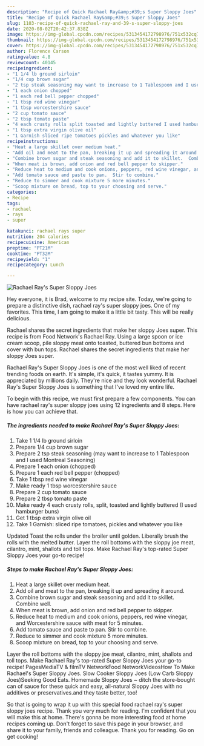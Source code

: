 ```yaml
---
description: "Recipe of Quick Rachael Ray&amp;#39;s Super Sloppy Joes"
title: "Recipe of Quick Rachael Ray&amp;#39;s Super Sloppy Joes"
slug: 1103-recipe-of-quick-rachael-ray-and-39-s-super-sloppy-joes
date: 2020-08-02T20:42:37.838Z
image: https://img-global.cpcdn.com/recipes/5313454172798976/751x532cq70/rachael-rays-super-sloppy-joes-recipe-main-photo.jpg
thumbnail: https://img-global.cpcdn.com/recipes/5313454172798976/751x532cq70/rachael-rays-super-sloppy-joes-recipe-main-photo.jpg
cover: https://img-global.cpcdn.com/recipes/5313454172798976/751x532cq70/rachael-rays-super-sloppy-joes-recipe-main-photo.jpg
author: Florence Carson
ratingvalue: 4.8
reviewcount: 40145
recipeingredient:
- "1 1/4 lb ground sirloin"
- "1/4 cup brown sugar"
- "2 tsp steak seasoning may want to increase to 1 Tablespoon and I used Montreal Seasoning"
- "1 each onion chopped"
- "1 each red bell pepper chopped"
- "1 tbsp red wine vinegar"
- "1 tbsp worcestershire sauce"
- "2 cup tomato sauce"
- "2 tbsp tomato paste"
- "4 each crusty rolls split toasted and lightly buttered I used hamburger buns"
- "1 tbsp extra virgin olive oil"
- "1 Garnish sliced ripe tomatoes pickles and whatever you like"
recipeinstructions:
- "Heat a large skillet over medium heat."
- "Add oil and meat to the pan, breaking it up and spreading it around."
- "Combine brown sugar and steak seasoning and add it to skillet.  Combine well."
- "When meat is brown, add onion and red bell pepper to skipper."
- "Reduce heat to medium and cook onions, peppers, red wine vinegar, and Worcestershire sauce with meat for 5 minutes."
- "Add tomato sauce and paste to pan.  Stir to combine."
- "Reduce to simmer and cook mixture 5 more minutes."
- "Scoop mixture on bread, top to your choosing and serve."
categories:
- Recipe
tags:
- rachael
- rays
- super

katakunci: rachael rays super 
nutrition: 204 calories
recipecuisine: American
preptime: "PT21M"
cooktime: "PT32M"
recipeyield: "1"
recipecategory: Lunch

---
```



![Rachael Ray&#39;s Super Sloppy Joes](https://img-global.cpcdn.com/recipes/5313454172798976/751x532cq70/rachael-rays-super-sloppy-joes-recipe-main-photo.jpg)

Hey everyone, it is Brad, welcome to my recipe site. Today, we're going to prepare a distinctive dish, rachael ray&#39;s super sloppy joes. One of my favorites. This time, I am going to make it a little bit tasty. This will be really delicious.

Rachael shares the secret ingredients that make her sloppy Joes super. This recipe is from Food Network&#39;s Rachael Ray. Using a large spoon or ice cream scoop, pile sloppy meat onto toasted, buttered bun bottoms and cover with bun tops. Rachael shares the secret ingredients that make her sloppy Joes super.

Rachael Ray&#39;s Super Sloppy Joes is one of the most well liked of recent trending foods on earth. It's simple, it's quick, it tastes yummy. It is appreciated by millions daily. They're nice and they look wonderful. Rachael Ray&#39;s Super Sloppy Joes is something that I've loved my entire life.


To begin with this recipe, we must first prepare a few components. You can have rachael ray&#39;s super sloppy joes using 12 ingredients and 8 steps. Here is how you can achieve that.

<!--inarticleads1-->

##### The ingredients needed to make Rachael Ray&#39;s Super Sloppy Joes:

1. Take 1 1/4 lb ground sirloin
1. Prepare 1/4 cup brown sugar
1. Prepare 2 tsp steak seasoning (may want to increase to 1 Tablespoon and I used Montreal Seasoning)
1. Prepare 1 each onion (chopped)
1. Prepare 1 each red bell pepper (chopped)
1. Take 1 tbsp red wine vinegar
1. Make ready 1 tbsp worcestershire sauce
1. Prepare 2 cup tomato sauce
1. Prepare 2 tbsp tomato paste
1. Make ready 4 each crusty rolls, split, toasted and lightly buttered (I used hamburger buns)
1. Get 1 tbsp extra virgin olive oil
1. Take 1 Garnish: sliced ripe tomatoes, pickles and whatever you like


Updated Toast the rolls under the broiler until golden. Liberally brush the rolls with the melted butter. Layer the roll bottoms with the sloppy joe meat, cilantro, mint, shallots and toll tops. Make Rachael Ray&#39;s top-rated Super Sloppy Joes your go-to recipe! 

<!--inarticleads2-->

##### Steps to make Rachael Ray&#39;s Super Sloppy Joes:

1. Heat a large skillet over medium heat.
1. Add oil and meat to the pan, breaking it up and spreading it around.
1. Combine brown sugar and steak seasoning and add it to skillet.  Combine well.
1. When meat is brown, add onion and red bell pepper to skipper.
1. Reduce heat to medium and cook onions, peppers, red wine vinegar, and Worcestershire sauce with meat for 5 minutes.
1. Add tomato sauce and paste to pan.  Stir to combine.
1. Reduce to simmer and cook mixture 5 more minutes.
1. Scoop mixture on bread, top to your choosing and serve.


Layer the roll bottoms with the sloppy joe meat, cilantro, mint, shallots and toll tops. Make Rachael Ray&#39;s top-rated Super Sloppy Joes your go-to recipe! PagesMediaTV &amp; filmTV NetworkFood NetworkVideosHow To Make Rachael&#39;s Super Sloppy Joes. Slow Cooker Sloppy Joes (Low Carb Sloppy Joes)Seeking Good Eats. Homemade Sloppy Joes ~ ditch the store-bought can of sauce for these quick and easy, all-natural Sloppy Joes with no additives or preservatives.and they taste better, too! 

So that is going to wrap it up with this special food rachael ray&#39;s super sloppy joes recipe. Thank you very much for reading. I'm confident that you will make this at home. There's gonna be more interesting food at home recipes coming up. Don't forget to save this page in your browser, and share it to your family, friends and colleague. Thank you for reading. Go on get cooking!
